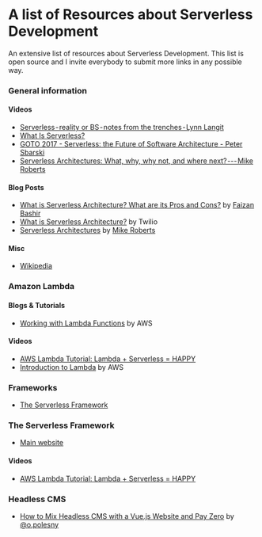 # A list of Resources about Serverless Development
An extensive list of resources about Serverless Development. This list is open source and I invite everybody to submit more links in any possible way.


### General information

#### Videos

-   [Serverless - reality or BS - notes from the trenches - Lynn Langit](https://www.youtube.com/watch?v=PgZ2dxnj734)
-   [What Is Serverless?](https://www.youtube.com/watch?v=wWEID0d6wfo)
-   [GOTO 2017 - Serverless: the Future of Software Architecture - Peter Sbarski](https://www.youtube.com/watch?v=LAWjdZYrUgI)
-   [Serverless Architectures: What, why, why not, and where next? --- Mike Roberts](https://www.youtube.com/watch?v=i_U_S5Eboy0)

#### Blog Posts

-   [What is Serverless Architecture? What are its Pros and Cons?](https://hackernoon.com/what-is-serverless-architecture-what-are-its-pros-and-cons-cc4b804022e9) by [Faizan Bashir](https://twitter.com/faizanbasher)
-   [What is Serverless Architecture?](https://www.twilio.com/docs/glossary/what-is-serverless-architecture) by Twilio
-   [Serverless Architectures](https://martinfowler.com/articles/serverless.html) by [Mike Roberts](https://twitter.com/mikebroberts)

#### Misc

-   [Wikipedia](https://en.wikipedia.org/wiki/Serverless_computing)

### Amazon Lambda

#### Blogs & Tutorials

-   [Working with Lambda Functions](https://docs.aws.amazon.com/lambda/latest/dg/lambda-introduction-function.html) by AWS

#### Videos

-   [AWS Lambda Tutorial: Lambda + Serverless = HAPPY](https://www.youtube.com/watch?v=71cd5XerKss)
-   [Introduction to Lambda](https://aws.amazon.com/serverless/videos/video-lambda-intro/) by AWS

### Frameworks

-   [The Serverless Framework](https://serverless.com/)

### The Serverless Framework

-   [Main website](https://serverless.com/)

#### Videos

-   [AWS Lambda Tutorial: Lambda + Serverless = HAPPY](https://www.youtube.com/watch?v=71cd5XerKss)

### Headless CMS
-   [How to Mix Headless CMS with a Vue.js Website and Pay Zero](https://itnext.io/how-to-mix-headless-cms-with-a-vue-js-website-and-pay-zero-770cbb0b1442) by [@o.polesny](https://medium.com/@o.polesny)
